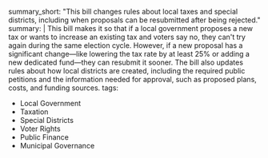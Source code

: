 summary_short: "This bill changes rules about local taxes and special districts, including when proposals can be resubmitted after being rejected."
summary: |
  This bill makes it so that if a local government proposes a new tax or wants to increase an existing tax and voters say no, they can't try again during the same election cycle. However, if a new proposal has a significant change—like lowering the tax rate by at least 25% or adding a new dedicated fund—they can resubmit it sooner. The bill also updates rules about how local districts are created, including the required public petitions and the information needed for approval, such as proposed plans, costs, and funding sources.
tags:
  - Local Government
  - Taxation
  - Special Districts
  - Voter Rights
  - Public Finance
  - Municipal Governance

